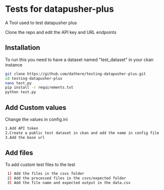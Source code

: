 # Tests for datapusher-plus



A Tool used to test datapusher plus

Clone the repo and edit the API key and URL endpoints

## Installation


To run this you need to have a dataset named "test_dataset" in your ckan instance
```bash
git clone https://github.com/dathere/testing-datapusher-plus.git
cd testing-datapusher-plus
nano test.py
pip install -r requirements.txt
python test.py
```
## Add Custom values
Change the values in config.ini
 ```bash
1.Add API token
2.Create a public test dataset in ckan and add the name in config file
3.Add the base url
  ```
    
    
## Add files

To add custom test files to the test
```bash
 1) Add the files in the csvs folder 
 2) Add the processed files in the csvs/expected folder 
 3) Add the file name and expected output in the data.csv
 ```
